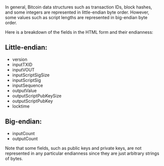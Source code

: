 In general, Bitcoin data structures such as transaction IDs, block hashes, and some integers are represented in little-endian byte order. However, some values such as script lengths are represented in big-endian byte order.

Here is a breakdown of the fields in the HTML form and their endianness:

## Little-endian:

- version
- inputTXID
- inputVOUT
- inputScriptSigSize
- inputScriptSig
- inputSequence
- outputValue
- outputScriptPubKeySize
- outputScriptPubKey
- locktime

## Big-endian:

- inputCount
- outputCount

Note that some fields, such as public keys and private keys, are not represented in any particular endianness since they are just arbitrary strings of bytes.
